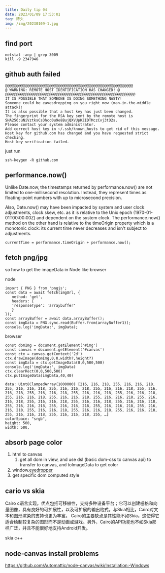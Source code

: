 ```yaml
---
title: Daily tip 04
date: 2023/01/09 17:53:01
tag: 砖头
img: /img/20230109-1.jpg
---
```



## find port
```
netstat -anp | grep 3009
kill -9 2347946
```

## github auth failed
```
@@@@@@@@@@@@@@@@@@@@@@@@@@@@@@@@@@@@@@@@@@@@@@@@@@@@@@@@@@
@ WARNING: REMOTE HOST IDENTIFICATION HAS CHANGED! @
@@@@@@@@@@@@@@@@@@@@@@@@@@@@@@@@@@@@@@@@@@@@@@@@@@@@@@@@@@@
IT IS POSSIBLE THAT SOMEONE IS DOING SOMETHING NASTY!
Someone could be eavesdropping on you right now (man-in-the-middle attack)!
It is also possible that a host key has just been changed.
The fingerprint for the RSA key sent by the remote host is
SHA256:uNiVztksCsDhcc0u9e8BujQXVUpKZIDTMczCvj3tD2s.
Please contact your system administrator.
Add correct host key in ~/.ssh/known_hosts to get rid of this message.
Host key for github.com has changed and you have requested strict checking.
Host key verification failed.
```

just run 
```
ssh-keygen -R github.com
```

## performance.now()

Unlike Date.now, the timestamps returned by performance.now() are not limited to one-millisecond resolution. Instead, they represent times as floating-point numbers with up to microsecond precision.

Also, Date.now() may have been impacted by system and user clock adjustments, clock skew, etc. as it is relative to the Unix epoch (1970-01-01T00:00:00Z) and dependent on the system clock. The performance.now() method on the other hand is relative to the timeOrigin property which is a monotonic clock: its current time never decreases and isn't subject to adjustments.

`currentTime = performance.timeOrigin + performance.now();`


## fetch png/jpg
so how to get the imageData in Node like browser

node
```
import { PNG } from 'pngjs';
const data = await fetch(imgUrl, {
   method: 'get',
   headers: {
   'responseType': 'arraybuffer'
   }
});
const arrayBuffer = await data.arrayBuffer();
const imgData = PNG.sync.read(Buffer.from(arrayBuffer1));
console.log('imgData:', imgData);
```

browser
```
const domImg = document.getElement('#img')
const canvas = document.getElement('#canvas')
const ctx = canvas.getContext('2d')
ctx.drawImage(domImg,0,0,width?,height?)
const imgData = ctx.getImageData(0,0,500,500)
console.log('imgData:', imgData)
ctx.clearRect(0,0,500,500)
ctx.putImageData(imgData,40,40)
```

```
data: Uint8ClampedArray(1000000) [216, 216, 218, 255, 216, 216, 218, 255, 216, 216, 218, 255, 216, 216, 218, 255, 216, 216, 218, 255, 216, 216, 218, 255, 216, 216, 218, 255, 216, 216, 218, 255, 216, 216, 218, 255, 216, 216, 218, 255, 216, 216, 218, 255, 216, 216, 218, 255, 216, 216, 218, 255, 216, 216, 218, 255, 216, 216, 218, 255, 216, 216, 218, 255, 216, 216, 218, 255, 216, 216, 218, 255, 216, 216, 218, 255, 216, 216, 218, 255, 216, 216, 218, 255, 216, 216, 218, 255, 216, 216, 218, 255, 216, 216, 218, 255, 216, 216, 218, 255, …]
colorSpace: "srgb",
height: 500,
width: 500,
```

## absorb page color
1. html to canvas
   1. get all dom in view, and use dsl (basic dom-css to canvas api) to transfer to canvas, and toImageData to get color
2. window.[eyedropper](https://developer.mozilla.org/en-US/docs/Web/API/EyeDropper)
3. get specific dom computed style


## cario vs skia
Cairo c语言实现，优点包括可移植性，支持多种设备平台；它可以创建栅格和向量图像，具有良好的可扩展性，以及可扩展的输出格式。与Skia相比，Cairo对文本和图形渲染的支持也更为丰富。
Cairo的主要缺点是其性能不如Skia，这使得它适合绘制较复杂的图形而不是动画或游戏。另外，Cairo的API功能也不如Skia那样广泛，并且不能很好地支持Android开发。

skia c++
## node-canvas install problems

https://github.com/Automattic/node-canvas/wiki/Installation:-Windows